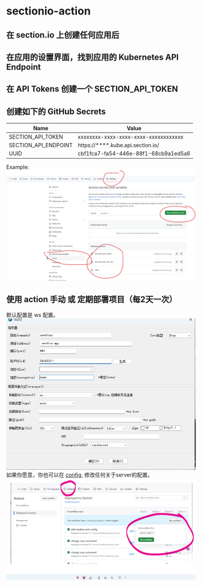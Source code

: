 # sectionio-action

## 在 section.io 上创建任何应用后

## 在应用的设置界面，找到应用的 Kubernetes API Endpoint

## 在 API Tokens 创建一个 SECTION_API_TOKEN

## 创建如下的 GitHub Secrets

<!-- 创建一个三行两列的 markdown table -->

| Name | Value |
| ---- | ----- |
| SECTION_API_TOKEN | xxxxxxxx-xxxx-xxxx-xxxx-xxxxxxxxxxxx |
| SECTION_API_ENDPOINT | https://****.kube.api.section.io/ |
| UUID | cbf1fca7-fa54-446e-88f1-68cb9a1ed5a6 |

Example:
![img](./doc/section-io.png)


## 使用 action 手动 或 定期部署项目（每2天一次）

默认配置是 ws 配置。
![img](./doc/section3.png)
如果你愿意，你也可以在 [config](./k8s/config.yaml), 修改任何关于server的配置。
![img](./doc/section2.png)
